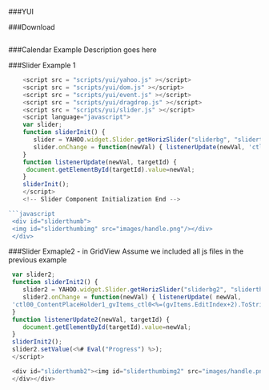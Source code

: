 

###YUI



###Download
```javascript
 ```
###Calendar Example
Description goes here

###Slider Example 1
```javascript
    <script src = "scripts/yui/yahoo.js" ></script> 
    <script src = "scripts/yui/dom.js" ></script> 
    <script src = "scripts/yui/event.js" ></script> 
    <script src = "scripts/yui/dragdrop.js" ></script> 
    <script src = "scripts/yui/slider.js" ></script> 
    <script language="javascript">
    var slider; 
    function sliderInit() { 
       slider = YAHOO.widget.Slider.getHorizSlider("sliderbg", "sliderthumb", 0, 100); 
       slider.onChange = function(newVal) { listenerUpdate(newVal, 'ctl00_ContentPlaceHolder1_tbProgress'); };   
    } 
    function listenerUpdate(newVal, targetId) {
     document.getElementById(targetId).value=newVal;
    }
    sliderInit();
    </script>
    <!-- Slider Component Initialization End -->

```javascript
 <div id="sliderthumb">
 <img id="sliderthumbimg" src="images/handle.png"/></div>
 </div>
 ```
###Slider Exmaple2 - in GridView
Assume we included all js files in the previous example
```javascript
 var slider2; 
 function sliderInit2() { 
    slider2 = YAHOO.widget.Slider.getHorizSlider("sliderbg2", "sliderthumb2", 0, 100); 
    slider2.onChange = function(newVal) { listenerUpdate( newVal, 
 'ctl00_ContentPlaceHolder1_gvItems_ctl0<%=(gvItems.EditIndex+2).ToString() %>_tbEditProgress'); };                       
 } 
 function listenerUpdate2(newVal, targetId) {
 	document.getElementById(targetId).value=newVal;
 }
 sliderInit2();
 slider2.setValue(<%# Eval("Progress") %>);
 </script>
 ```
```javascript
 <div id="sliderthumb2"><img id="sliderthumbimg2" src="images/handle.png"/>
 </div></div> 
 ```





